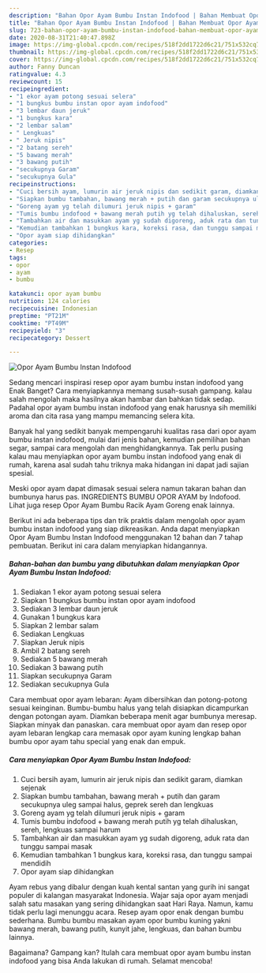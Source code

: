 ```yaml
---
description: "Bahan Opor Ayam Bumbu Instan Indofood | Bahan Membuat Opor Ayam Bumbu Instan Indofood Yang Sedap"
title: "Bahan Opor Ayam Bumbu Instan Indofood | Bahan Membuat Opor Ayam Bumbu Instan Indofood Yang Sedap"
slug: 723-bahan-opor-ayam-bumbu-instan-indofood-bahan-membuat-opor-ayam-bumbu-instan-indofood-yang-sedap
date: 2020-08-31T21:40:47.898Z
image: https://img-global.cpcdn.com/recipes/518f2dd1722d6c21/751x532cq70/opor-ayam-bumbu-instan-indofood-foto-resep-utama.jpg
thumbnail: https://img-global.cpcdn.com/recipes/518f2dd1722d6c21/751x532cq70/opor-ayam-bumbu-instan-indofood-foto-resep-utama.jpg
cover: https://img-global.cpcdn.com/recipes/518f2dd1722d6c21/751x532cq70/opor-ayam-bumbu-instan-indofood-foto-resep-utama.jpg
author: Fanny Duncan
ratingvalue: 4.3
reviewcount: 15
recipeingredient:
- "1 ekor ayam potong sesuai selera"
- "1 bungkus bumbu instan opor ayam indofood"
- "3 lembar daun jeruk"
- "1 bungkus kara"
- "2 lembar salam"
- " Lengkuas"
- " Jeruk nipis"
- "2 batang sereh"
- "5 bawang merah"
- "3 bawang putih"
- "secukupnya Garam"
- "secukupnya Gula"
recipeinstructions:
- "Cuci bersih ayam, lumurin air jeruk nipis dan sedikit garam, diamkan sejenak"
- "Siapkan bumbu tambahan, bawang merah + putih dan garam secukupnya uleg sampai halus, geprek sereh dan lengkuas"
- "Goreng ayam yg telah dilumuri jeruk nipis + garam"
- "Tumis bumbu indofood + bawang merah putih yg telah dihaluskan, sereh, lengkuas sampai harum"
- "Tambahkan air dan masukkan ayam yg sudah digoreng, aduk rata dan tunggu sampai masak"
- "Kemudian tambahkan 1 bungkus kara, koreksi rasa, dan tunggu sampai mendidih"
- "Opor ayam siap dihidangkan"
categories:
- Resep
tags:
- opor
- ayam
- bumbu

katakunci: opor ayam bumbu 
nutrition: 124 calories
recipecuisine: Indonesian
preptime: "PT21M"
cooktime: "PT49M"
recipeyield: "3"
recipecategory: Dessert

---
```



![Opor Ayam Bumbu Instan Indofood](https://img-global.cpcdn.com/recipes/518f2dd1722d6c21/751x532cq70/opor-ayam-bumbu-instan-indofood-foto-resep-utama.jpg)

Sedang mencari inspirasi resep opor ayam bumbu instan indofood yang Enak Banget? Cara menyiapkannya memang susah-susah gampang. kalau salah mengolah maka hasilnya akan hambar dan bahkan tidak sedap. Padahal opor ayam bumbu instan indofood yang enak harusnya sih memiliki aroma dan cita rasa yang mampu memancing selera kita.

Banyak hal yang sedikit banyak mempengaruhi kualitas rasa dari opor ayam bumbu instan indofood, mulai dari jenis bahan, kemudian pemilihan bahan segar, sampai cara mengolah dan menghidangkannya. Tak perlu pusing kalau mau menyiapkan opor ayam bumbu instan indofood yang enak di rumah, karena asal sudah tahu triknya maka hidangan ini dapat jadi sajian spesial.

Meski opor ayam dapat dimasak sesuai selera namun takaran bahan dan bumbunya harus pas. INGREDIENTS BUMBU OPOR AYAM by Indofood. Lihat juga resep Opor Ayam Bumbu Racik Ayam Goreng enak lainnya.


Berikut ini ada beberapa tips dan trik praktis dalam mengolah opor ayam bumbu instan indofood yang siap dikreasikan. Anda dapat menyiapkan Opor Ayam Bumbu Instan Indofood menggunakan 12 bahan dan 7 tahap pembuatan. Berikut ini cara dalam menyiapkan hidangannya.

<!--inarticleads1-->

##### Bahan-bahan dan bumbu yang dibutuhkan dalam menyiapkan Opor Ayam Bumbu Instan Indofood:

1. Sediakan 1 ekor ayam potong sesuai selera
1. Siapkan 1 bungkus bumbu instan opor ayam indofood
1. Sediakan 3 lembar daun jeruk
1. Gunakan 1 bungkus kara
1. Siapkan 2 lembar salam
1. Sediakan  Lengkuas
1. Siapkan  Jeruk nipis
1. Ambil 2 batang sereh
1. Sediakan 5 bawang merah
1. Sediakan 3 bawang putih
1. Siapkan secukupnya Garam
1. Sediakan secukupnya Gula


Cara membuat opor ayam lebaran: Ayam dibersihkan dan potong-potong sesuai keinginan. Bumbu-bumbu halus yang telah disiapkan dicampurkan dengan potongan ayam. Diamkan beberapa menit agar bumbunya meresap. Siapkan minyak dan panaskan. cara membuat opor ayam dan resep opor ayam lebaran lengkap cara memasak opor ayam kuning lengkap bahan bumbu opor ayam tahu special yang enak dan empuk. 

<!--inarticleads2-->

##### Cara menyiapkan Opor Ayam Bumbu Instan Indofood:

1. Cuci bersih ayam, lumurin air jeruk nipis dan sedikit garam, diamkan sejenak
1. Siapkan bumbu tambahan, bawang merah + putih dan garam secukupnya uleg sampai halus, geprek sereh dan lengkuas
1. Goreng ayam yg telah dilumuri jeruk nipis + garam
1. Tumis bumbu indofood + bawang merah putih yg telah dihaluskan, sereh, lengkuas sampai harum
1. Tambahkan air dan masukkan ayam yg sudah digoreng, aduk rata dan tunggu sampai masak
1. Kemudian tambahkan 1 bungkus kara, koreksi rasa, dan tunggu sampai mendidih
1. Opor ayam siap dihidangkan


Ayam rebus yang dibalur dengan kuah kental santan yang gurih ini sangat populer di kalangan masyarakat Indonesia. Wajar saja opor ayam menjadi salah satu masakan yang sering dihidangkan saat Hari Raya. Namun, kamu tidak perlu lagi menunggu acara. Resep ayam opor enak dengan bumbu sederhana. Bumbu bumbu masakan ayam opor bumbu kuning yakni bawang merah, bawang putih, kunyit jahe, lengkuas, dan bahan bumbu lainnya. 

Bagaimana? Gampang kan? Itulah cara membuat opor ayam bumbu instan indofood yang bisa Anda lakukan di rumah. Selamat mencoba!
